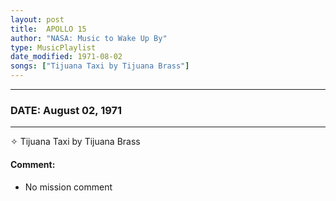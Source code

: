 ```yaml
---
layout: post
title:  APOLLO 15
author: "NASA: Music to Wake Up By"
type: MusicPlaylist
date_modified: 1971-08-02
songs: ["Tijuana Taxi by Tijuana Brass"]
---
```


----
### DATE: August 02, 1971
----
✧ Tijuana Taxi by Tijuana Brass

#### Comment:
* No mission comment



<br/>
<center>
	<a target="_blank"
	   href="https://twitter.com/intent/tweet?hashtags=Space,NASA,Playlist,NASAWakeupCalls,SpaceProgram&text={{ page.author}}, '{{ page.songs.first }}' {{ page.title }}, {{ page.date | date: '%B %d, %Y' }}. {{ site.url }}{{ page.url }} @nasawakeupcalls">
	   <i class="fab fa-twitter" alt="Tweet this page" style="font-size: 1.3em;"></i>
	</a>
	&nbsp; 	<i class="fas fa-user-astronaut" style="font-size: 1.5em;"></i> &nbsp;
    <a type="amzn" search="'Tijuana Taxi by Tijuana Brass'" category="popular music">
        <i class="fab fa-amazon" style="font-size: 1.3em;"></i>
    </a>
</center>
